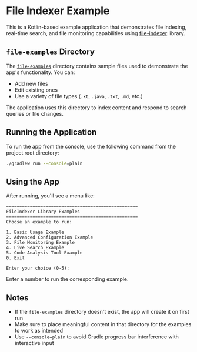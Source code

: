 # File Indexer Example

This is a Kotlin-based example application that demonstrates file indexing, real-time search, and file monitoring capabilities using [file-indexer](https://github.com/edwarddiehl/file-indexer) library.

## `file-examples` Directory

The [`file-examples`](https://github.com/EdwardDiehl/file-indexer-example/tree/main/file-examples) directory contains sample files used to demonstrate the app's functionality. You can:

- Add new files
- Edit existing ones
- Use a variety of file types (`.kt`, `.java`, `.txt`, `.md`, etc.)

The application uses this directory to index content and respond to search queries or file changes.

## Running the Application

To run the app from the console, use the following command from the project root directory:

```bash
./gradlew run --console=plain
```

## Using the App

After running, you'll see a menu like:

```
==================================================
FileIndexer Library Examples
==================================================
Choose an example to run:

1. Basic Usage Example
2. Advanced Configuration Example
3. File Monitoring Example
4. Live Search Example
5. Code Analysis Tool Example
0. Exit

Enter your choice (0-5):
```

Enter a number to run the corresponding example.

## Notes

- If the `file-examples` directory doesn't exist, the app will create it on first run
- Make sure to place meaningful content in that directory for the examples to work as intended
- Use `--console=plain` to avoid Gradle progress bar interference with interactive input
